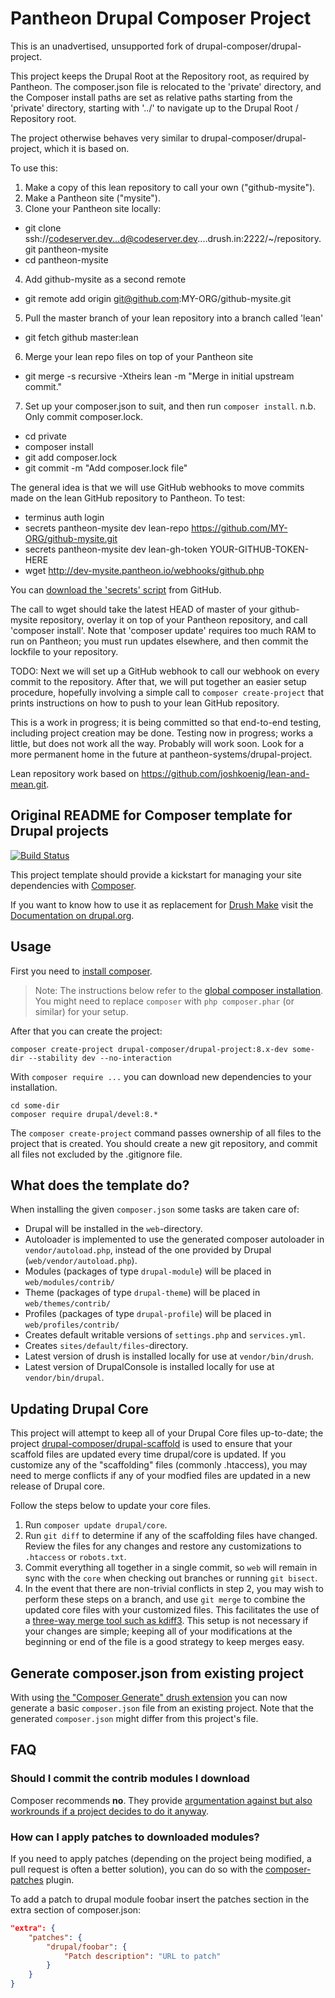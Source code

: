 # Pantheon Drupal Composer Project

This is an unadvertised, unsupported fork of drupal-composer/drupal-project.

This project keeps the Drupal Root at the Repository root, as required by Pantheon. The composer.json file is relocated to the 'private' directory, and the Composer install paths are set as relative paths starting from the 'private' directory, starting with '../' to navigate up to the Drupal Root / Repository root.

The project otherwise behaves very similar to drupal-composer/drupal-project, which it is based on.

To use this:

1. Make a copy of this lean repository to call your own ("github-mysite").
2. Make a Pantheon site ("mysite").
3. Clone your Pantheon site locally:
  - git clone ssh://codeserver.dev...d@codeserver.dev....drush.in:2222/~/repository.git pantheon-mysite
  - cd pantheon-mysite
4. Add github-mysite as a second remote 
  - git remote add origin git@github.com:MY-ORG/github-mysite.git
5. Pull the master branch of your lean repository into a branch called 'lean'
  - git fetch github master:lean
6. Merge your lean repo files on top of your Pantheon site
  - git merge -s recursive -Xtheirs lean -m "Merge in initial upstream commit."
7. Set up your composer.json to suit, and then run `composer install`. n.b. Only commit composer.lock.
  - cd private
  - composer install
  - git add composer.lock
  - git commit -m "Add composer.lock file"

The general idea is that we will use GitHub webhooks to move commits made on the lean GitHub repository to Pantheon.  To test:

- terminus auth login
- secrets pantheon-mysite dev lean-repo https://github.com/MY-ORG/github-mysite.git
- secrets pantheon-mysite dev lean-gh-token YOUR-GITHUB-TOKEN-HERE
- wget http://dev-mysite.pantheon.io/webhooks/github.php

You can [download the 'secrets' script](https://github.com/pantheon-systems/quicksilver-examples/blob/16c010990579d8a15bbb6705dba463131b423ff4/scripts/secrets) from GitHub.

The call to wget should take the latest HEAD of master of your github-mysite repository, overlay it on top of your Pantheon repository, and call 'composer install'.  Note that 'composer update' requires too much RAM to run on Pantheon; you must run updates elsewhere, and then commit the lockfile to your repository.

TODO: Next we will set up a GitHub webhook to call our webhook on every commit to the repository. After that, we will put together an easier setup procedure, hopefully involving a simple call to `composer create-project` that prints instructions on how to push to your lean GitHub repository.

This is a work in progress; it is being committed so that end-to-end testing, including project creation may be done. Testing now in progress; works a little, but does not work all the way.  Probably will work soon.  Look for a more permanent home in the future at pantheon-systems/drupal-project.

Lean repository work based on https://github.com/joshkoenig/lean-and-mean.git.


## Original README for Composer template for Drupal projects

[![Build Status](https://travis-ci.org/drupal-composer/drupal-project.svg?branch=8.x)](https://travis-ci.org/drupal-composer/drupal-project)

This project template should provide a kickstart for managing your site
dependencies with [Composer](https://getcomposer.org/).

If you want to know how to use it as replacement for
[Drush Make](https://github.com/drush-ops/drush/blob/master/docs/make.md) visit
the [Documentation on drupal.org](https://www.drupal.org/node/2471553).

## Usage

First you need to [install composer](https://getcomposer.org/doc/00-intro.md#installation-linux-unix-osx).

> Note: The instructions below refer to the [global composer installation](https://getcomposer.org/doc/00-intro.md#globally).
You might need to replace `composer` with `php composer.phar` (or similar) 
for your setup.

After that you can create the project:

```
composer create-project drupal-composer/drupal-project:8.x-dev some-dir --stability dev --no-interaction
```

With `composer require ...` you can download new dependencies to your 
installation.

```
cd some-dir
composer require drupal/devel:8.*
```

The `composer create-project` command passes ownership of all files to the 
project that is created. You should create a new git repository, and commit 
all files not excluded by the .gitignore file.

## What does the template do?

When installing the given `composer.json` some tasks are taken care of:

* Drupal will be installed in the `web`-directory.
* Autoloader is implemented to use the generated composer autoloader in `vendor/autoload.php`,
  instead of the one provided by Drupal (`web/vendor/autoload.php`).
* Modules (packages of type `drupal-module`) will be placed in `web/modules/contrib/`
* Theme (packages of type `drupal-theme`) will be placed in `web/themes/contrib/`
* Profiles (packages of type `drupal-profile`) will be placed in `web/profiles/contrib/`
* Creates default writable versions of `settings.php` and `services.yml`.
* Creates `sites/default/files`-directory.
* Latest version of drush is installed locally for use at `vendor/bin/drush`.
* Latest version of DrupalConsole is installed locally for use at `vendor/bin/drupal`.

## Updating Drupal Core

This project will attempt to keep all of your Drupal Core files up-to-date; the 
project [drupal-composer/drupal-scaffold](https://github.com/drupal-composer/drupal-scaffold) 
is used to ensure that your scaffold files are updated every time drupal/core is 
updated. If you customize any of the "scaffolding" files (commonly .htaccess), 
you may need to merge conflicts if any of your modfied files are updated in a 
new release of Drupal core.

Follow the steps below to update your core files.

1. Run `composer update drupal/core`.
1. Run `git diff` to determine if any of the scaffolding files have changed. 
   Review the files for any changes and restore any customizations to 
  `.htaccess` or `robots.txt`.
1. Commit everything all together in a single commit, so `web` will remain in
   sync with the `core` when checking out branches or running `git bisect`.
1. In the event that there are non-trivial conflicts in step 2, you may wish 
   to perform these steps on a branch, and use `git merge` to combine the 
   updated core files with your customized files. This facilitates the use 
   of a [three-way merge tool such as kdiff3](http://www.gitshah.com/2010/12/how-to-setup-kdiff-as-diff-tool-for-git.html). This setup is not necessary if your changes are simple; 
   keeping all of your modifications at the beginning or end of the file is a 
   good strategy to keep merges easy.

## Generate composer.json from existing project

With using [the "Composer Generate" drush extension](https://www.drupal.org/project/composer_generate)
you can now generate a basic `composer.json` file from an existing project. Note
that the generated `composer.json` might differ from this project's file.


## FAQ

### Should I commit the contrib modules I download

Composer recommends **no**. They provide [argumentation against but also 
workrounds if a project decides to do it anyway](https://getcomposer.org/doc/faqs/should-i-commit-the-dependencies-in-my-vendor-directory.md).

### How can I apply patches to downloaded modules?

If you need to apply patches (depending on the project being modified, a pull 
request is often a better solution), you can do so with the 
[composer-patches](https://github.com/cweagans/composer-patches) plugin.

To add a patch to drupal module foobar insert the patches section in the extra 
section of composer.json:
```json
"extra": {
    "patches": {
        "drupal/foobar": {
            "Patch description": "URL to patch"
        }
    }
}
```
